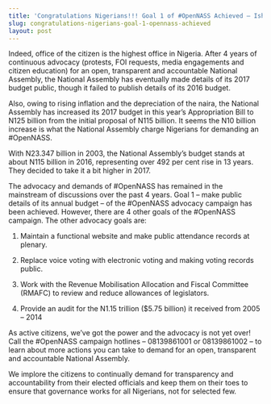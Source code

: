 ```yaml
---
title: 'Congratulations Nigerians!!! Goal 1 of #OpenNASS Achieved – Ishola Adebayo'
slug: congratulations-nigerians-goal-1-opennass-achieved
layout: post
---
```


Indeed, office of the citizen is the highest office in Nigeria. After 4 years of continuous advocacy (protests, FOI requests, media engagements and citizen education) for an open, transparent and accountable National Assembly, the National Assembly has eventually made details of its 2017 budget public, though it failed to publish details of its 2016 budget.

Also, owing to rising inflation and the depreciation of the naira, the National Assembly has increased its 2017 budget in this year’s Appropriation Bill to N125 billion from the initial proposal of N115 billion. It seems the N10 billion increase is what the National Assembly charge Nigerians for demanding an #OpenNASS.

With N23.347 billion in 2003, the National Assembly’s budget stands at about N115 billion in 2016, representing over 492 per cent rise in 13 years. They decided to take it a bit higher in 2017.

The advocacy and demands of #OpenNASS has remained in the mainstream of discussions over the past 4 years. Goal 1 – make public details of its annual budget – of the #OpenNASS advocacy campaign has been achieved. However, there are 4 other goals of the #OpenNASS campaign. The other advocacy goals are: 

1.	Maintain a functional website and make public attendance records at plenary.

2.	Replace voice voting with electronic voting and making voting records public.

3.	Work with the Revenue Mobilisation Allocation and Fiscal Committee (RMAFC) to review and reduce allowances of legislators.

4.	Provide an audit for the N1.15 trillion ($5.75 billion) it received from 2005 – 2014

As active citizens, we’ve got the power and the advocacy is not yet over! Call the #OpenNASS campaign hotlines – 08139861001 or 08139861002 – to learn about more actions you can take to demand for an open, transparent and accountable National Assembly.

We implore the citizens to continually demand for transparency and accountability from their elected officials and keep them on their toes to ensure that governance works for all Nigerians, not for selected few.
